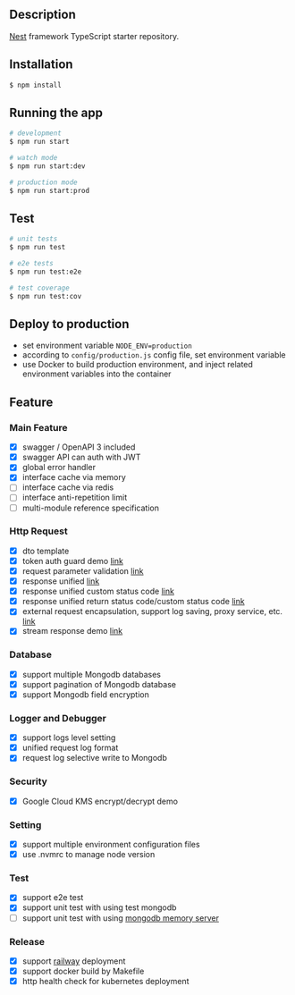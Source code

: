 
## Description

[Nest](https://github.com/nestjs/nest) framework TypeScript starter repository.

## Installation

```bash
$ npm install
```

## Running the app

```bash
# development
$ npm run start

# watch mode
$ npm run start:dev

# production mode
$ npm run start:prod
```

## Test

```bash
# unit tests
$ npm run test

# e2e tests
$ npm run test:e2e

# test coverage
$ npm run test:cov
```

## Deploy to production

- set environment variable `NODE_ENV=production`
- according to `config/production.js` config file, set environment variable
- use Docker to build production environment, and inject related environment variables into the container

## Feature

### Main Feature

- [x] swagger / OpenAPI 3 included
- [x] swagger API can auth with JWT
- [x] global error handler
- [x] interface cache via memory
- [ ] interface cache via redis
- [ ] interface anti-repetition limit
- [ ] multi-module reference specification

### Http Request

- [x] dto template
- [x] token auth guard demo [link](https://github.com/leoliew/nestjs-starter-kit/blob/main/src/common/guards/token.guard.ts)
- [x] request parameter validation [link](https://github.com/leoliew/nestjs-starter-kit/blob/main/src/common/validation/validation.pipe.ts)
- [x] response unified [link](https://github.com/leoliew/nestjs-starter-kit/blob/main/src/common/interceptors/transform.interceptor.ts#L47)
- [x] response unified custom status code [link](https://github.com/leoliew/nestjs-starter-kit/blob/main/src/lib/constant.ts#L20)
- [x] response unified return status code/custom status code [link](https://github.com/leoliew/nestjs-starter-kit/blob/main/docs/ResponseReference.md) 
- [x] external request encapsulation, support log saving, proxy service, etc. [link](https://github.com/leoliew/nestjs-starter-kit/blob/main/src/external/request.ts)
- [x] stream response demo [link](https://github.com/leoliew/nestjs-starter-kit/blob/main/src/cats/cats.controller.ts#L97)

### Database

- [x] support multiple Mongodb databases
- [x] support pagination of Mongodb database
- [x] support Mongodb field encryption

### Logger and Debugger

- [x] support logs level setting
- [x] unified request log format
- [x] request log selective write to Mongodb

### Security

- [x] Google Cloud KMS encrypt/decrypt demo

### Setting

- [x] support multiple environment configuration files
- [x] use .nvmrc to manage node version

### Test
- [x] support e2e test
- [x] support unit test with using test mongodb
- [ ] support unit test with using [mongodb memory server](https://github.com/nodkz/mongodb-memory-server)

### Release

- [x] support [railway](https://railway.app/) deployment
- [x] support docker build by Makefile
- [x] http health check for kubernetes deployment
